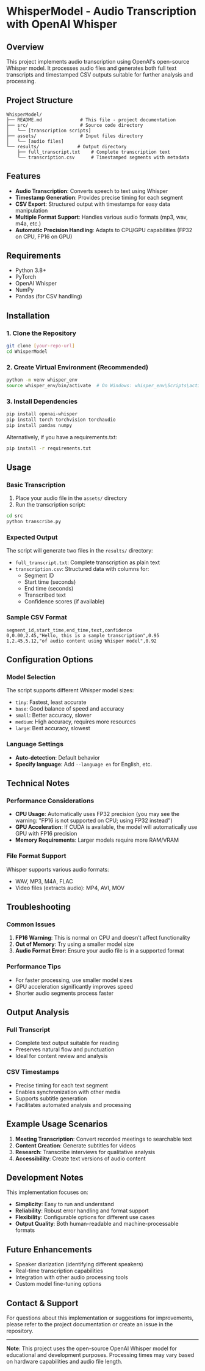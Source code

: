 # WhisperModel - Audio Transcription with OpenAI Whisper

## Overview
This project implements audio transcription using OpenAI's open-source Whisper model. It processes audio files and generates both full text transcripts and timestamped CSV outputs suitable for further analysis and processing.

## Project Structure
```
WhisperModel/
├── README.md              # This file - project documentation
├── src/                   # Source code directory
│   └── [transcription scripts]
├── assets/                # Input files directory
│   └── [audio files]
└── results/              # Output directory
    ├── full_transcript.txt    # Complete transcription text
    └── transcription.csv      # Timestamped segments with metadata
```

## Features
- **Audio Transcription**: Converts speech to text using Whisper
- **Timestamp Generation**: Provides precise timing for each segment
- **CSV Export**: Structured output with timestamps for easy data manipulation
- **Multiple Format Support**: Handles various audio formats (mp3, wav, m4a, etc.)
- **Automatic Precision Handling**: Adapts to CPU/GPU capabilities (FP32 on CPU, FP16 on GPU)

## Requirements
- Python 3.8+
- PyTorch
- OpenAI Whisper
- NumPy
- Pandas (for CSV handling)

## Installation

### 1. Clone the Repository
```bash
git clone [your-repo-url]
cd WhisperModel
```

### 2. Create Virtual Environment (Recommended)
```bash
python -m venv whisper_env
source whisper_env/bin/activate  # On Windows: whisper_env\Scripts\activate
```

### 3. Install Dependencies
```bash
pip install openai-whisper
pip install torch torchvision torchaudio
pip install pandas numpy
```

Alternatively, if you have a requirements.txt:
```bash
pip install -r requirements.txt
```

## Usage

### Basic Transcription
1. Place your audio file in the `assets/` directory
2. Run the transcription script:
```bash
cd src
python transcribe.py
```

### Expected Output
The script will generate two files in the `results/` directory:
- `full_transcript.txt`: Complete transcription as plain text
- `transcription.csv`: Structured data with columns for:
  - Segment ID
  - Start time (seconds)
  - End time (seconds)
  - Transcribed text
  - Confidence scores (if available)

### Sample CSV Format
```csv
segment_id,start_time,end_time,text,confidence
0,0.00,2.45,"Hello, this is a sample transcription",0.95
1,2.45,5.12,"of audio content using Whisper model",0.92
```

## Configuration Options

### Model Selection
The script supports different Whisper model sizes:
- `tiny`: Fastest, least accurate
- `base`: Good balance of speed and accuracy
- `small`: Better accuracy, slower
- `medium`: High accuracy, requires more resources
- `large`: Best accuracy, slowest

### Language Settings
- **Auto-detection**: Default behavior
- **Specify language**: Add `--language en` for English, etc.

## Technical Notes

### Performance Considerations
- **CPU Usage**: Automatically uses FP32 precision (you may see the warning: "FP16 is not supported on CPU; using FP32 instead")
- **GPU Acceleration**: If CUDA is available, the model will automatically use GPU with FP16 precision
- **Memory Requirements**: Larger models require more RAM/VRAM

### File Format Support
Whisper supports various audio formats:
- WAV, MP3, M4A, FLAC
- Video files (extracts audio): MP4, AVI, MOV

## Troubleshooting

### Common Issues
1. **FP16 Warning**: This is normal on CPU and doesn't affect functionality
2. **Out of Memory**: Try using a smaller model size
3. **Audio Format Error**: Ensure your audio file is in a supported format

### Performance Tips
- For faster processing, use smaller model sizes
- GPU acceleration significantly improves speed
- Shorter audio segments process faster

## Output Analysis

### Full Transcript
- Complete text output suitable for reading
- Preserves natural flow and punctuation
- Ideal for content review and analysis

### CSV Timestamps
- Precise timing for each text segment
- Enables synchronization with other media
- Supports subtitle generation
- Facilitates automated analysis and processing

## Example Usage Scenarios
1. **Meeting Transcription**: Convert recorded meetings to searchable text
2. **Content Creation**: Generate subtitles for videos
3. **Research**: Transcribe interviews for qualitative analysis
4. **Accessibility**: Create text versions of audio content

## Development Notes
This implementation focuses on:
- **Simplicity**: Easy to run and understand
- **Reliability**: Robust error handling and format support
- **Flexibility**: Configurable options for different use cases
- **Output Quality**: Both human-readable and machine-processable formats

## Future Enhancements
- Speaker diarization (identifying different speakers)
- Real-time transcription capabilities
- Integration with other audio processing tools
- Custom model fine-tuning options

## Contact & Support
For questions about this implementation or suggestions for improvements, please refer to the project documentation or create an issue in the repository.

---

**Note**: This project uses the open-source OpenAI Whisper model for educational and development purposes. Processing times may vary based on hardware capabilities and audio file length.